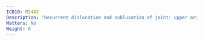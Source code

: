 ```yaml
---
ICD10: M2442
Description: "Recurrent dislocation and subluxation of joint: Upper arm"
Matters: No
Weight: 0
---
```

